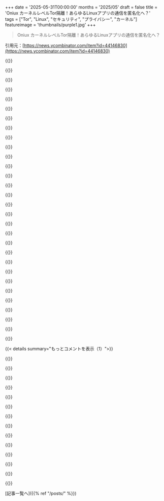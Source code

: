 +++
date = '2025-05-31T00:00:00'
months = '2025/05'
draft = false
title = 'Oniux カーネルレベルTor隔離！あらゆるLinuxアプリの通信を匿名化へ？'
tags = ["Tor", "Linux", "セキュリティ", "プライバシー", "カーネル"]
featureimage = 'thumbnails/purple1.jpg'
+++

> Oniux カーネルレベルTor隔離！あらゆるLinuxアプリの通信を匿名化へ？

引用元：[https://news.ycombinator.com/item?id=44146830](https://news.ycombinator.com/item?id=44146830)




{{<matomeQuote body="へえ、約10年前にTorの開発者とこのトピックで話したことあるよ。ネットワーク名前空間がまだ目新しかった頃かな。<br>もらった意見は「みんな安全だと思っちゃうけど、識別できる情報いっぱい漏らしちゃう簡単な方法だよ」って感じだったから、それ以上深掘りしなかったんだ。" userName="mjg59" createdAt="2025/06/01 01:56:00" color="#38d3d3">}}




{{<matomeQuote body="Torの開発者たちがその方針を推したのは根本的な戦略ミスだと思うな。<br>もちろん、深刻な脅威に直面してる人はTor Browserを使って、他の漏洩手段にも気を配る必要があるよ。<br>でも、「Tor Everywhere」になってたら、大量監視はもっと難しくなってたはずだ。<br>だって、今は大量監視で誰がTorを使ってるか検出できるけど、みんなが使ってたら関係なくなるからね。" userName="ajb" createdAt="2025/06/01 08:57:57" color="#ff5c5c">}}




{{<matomeQuote body="不思議だね。torsockやtorifyも同じことやってるのに、そっちの方が脆弱なんだから。" userName="computerfriend" createdAt="2025/06/01 05:12:07" color="">}}




{{<matomeQuote body="torsocksやtorifyで全部をやる場合、Tor経由で足跡を残しちゃうんだよ。Tor Browserみたいにウェブ上に何も痕跡を残さないように特別に設計されてるのとは違う。<br>カーネルレベルでTorを直接使うってことは、DNSが漏れたりOSのテレメトリが漏れたりするってこと。<br>いいアイデアだけど、上から下まで完全に実装しないと、間に何も残しちゃダメ。さもないとすぐに匿名じゃなくなっちゃうよ。" userName="gobip" createdAt="2025/06/01 08:34:56" color="#ff5733">}}




{{<matomeQuote body="これって全部TCPに限られた話じゃないの？<br>つまり、非TCPの通信はどうやって保護されるの？" userName="natmaka" createdAt="2025/06/01 01:59:47" color="">}}




{{<matomeQuote body="詳しいことは知らないんだけど、https://gitlab.torproject.org/tpo/core/onionmasq によると、<br>“このプロジェクトは、TCP*とUDP*の状態を扱えるシンプルなユーザー空間のネットワークスタックを実装して、そのトラフィックをTorネットワークに転送できるようにする試みです”<br>って書いてあるよ。" userName="yencabulator" createdAt="2025/06/01 19:52:03" color="#45d325">}}




{{<matomeQuote body="Tor BrowserユーザーはYouTubeとかDNSをどうしてるの？<br>あと、HTTP/3についてはどうなの？" userName="mmooss" createdAt="2025/06/01 16:37:06" color="">}}




{{<matomeQuote body="DNSはもうTorがやってるよ。<br>実際、生IPを渡すとTorの出力に警告が出るんだ。これはユーザーが誤ってTor経由でブラウジングしてるのに、DNS解決は普通の安全じゃない方法でやってる可能性があるってこと。<br>YouTubeは主にTorをかなりスロットリングしてくるし、CAPTCHAの終わらない雪崩やサービス拒否との戦いだよ。<br>ブリッジノードがこれを解決するんだけど、これは公開されてない出口ノードを経由するんだ。<br>ブリッジを使っても、Googleのボット検出に引っかかる可能性は高いけどね。<br>HTTP/3は非サポートだよ。" userName="FrostKiwi" createdAt="2025/06/03 07:51:23" color="#785bff">}}




{{<matomeQuote body="ありがとう。<br>”YouTubeは主にTORをスロットリング”<br>僕が言いたいのは、ストリーミングメディアは通常UDPを使う（YouTubeかどうかは知らないけど、そうだと思う）し、このスレッドによるとTorはTCPしかルーティングしないって話だよね。<br>だから、YouTubeとか他のストリーミングメディアはTorを経由せずにルーティングされてるってこと？" userName="mmooss" createdAt="2025/06/04 20:55:01" color="#38d3d3">}}




{{<matomeQuote body="（YouTubeかどうかは知らないけど、そうだと思う）<br>YouTubeは標準のHTTPSポート443経由で動画をチャンク単位で配信してるよ。Twitchも同じ。<br>YouTubeはHTTP/3をサポートしてるから、ブラウザとネットワークもサポートしてればQUIC経由でUDPを使うだろうけど、そうでなければ単にTCPでいくんだ。" userName="LegionMammal978" createdAt="2025/06/04 21:18:27" color="#38d3d3">}}




{{<matomeQuote body="TCPじゃない通信はルーティングされず送れないと思うよ。" userName="charcircuit" createdAt="2025/06/01 02:14:40" color="">}}




{{<matomeQuote body="Torデーモンを普通のUDP DNSサーバーとして使えるし、ネット経由でDNSリクエストを解決してくれるんだ。間違ってるかもしれないけど、I2Pに似てる感じ？I2PだとUDPを使いたいなら、アプリごとに専用のプラグインとかトランスポートが必要だった気がする。" userName="heavyset_go" createdAt="2025/06/01 07:28:40" color="">}}




{{<matomeQuote body="なるほどね、ありがとう。やっぱり最初の印象は正しかったみたい。UDPの対応がないと、どんなユーザーにとっても簡単に設定できて、透過的にプライバシーを守る方法にはならないんだね。" userName="natmaka" createdAt="2025/06/01 07:09:01" color="">}}




{{<matomeQuote body="いつものことだけど、”どんなユーザー”をどう定義するかによるね。UDP通信をよく使うユーザーはやり方を変える必要がある、それはそう。でも、コンピューターに詳しくない大多数のユーザーは、ブラウザ以外で何かすることってあんまりないんだよ。UDPを使おうとするユーザーも、個人情報を specifically 漏洩させることにはならず、ただ特定のものが動かない理由が少し confused になるだけだよ。" userName="HappMacDonald" createdAt="2025/06/01 08:04:42" color="">}}




{{<matomeQuote body="UDPはルーティングされないの？.." userName="izhak" createdAt="2025/06/01 04:11:21" color="">}}




{{<matomeQuote body="TORプロトコルは natively にはUDPをサポートしてないんだ。でも workarounds はあるよ [0]<br>[0]: https://www.whonix.org/wiki/Tunnel_UDP_over_Tor" userName="c0balt" createdAt="2025/06/01 05:21:55" color="#38d3d3">}}




{{<matomeQuote body="フロントページのインストール手順が動かないよ。バージョン番号を0.4.0から0.5.0に変える必要があるね。<br>cargo install --git https://gitlab.torproject.org/tpo/core/oniux oniux@0.5.0" userName="mike-cardwell" createdAt="2025/06/01 11:37:28" color="#38d3d3">}}




{{<matomeQuote body="ふむ。これはtorsocksみたいにローカルのTorデーモン経由で traffic を流すのかと思ってたんだ。でも、ローカルのTorデーモンを止めると、torify や torsocks は動かなくなるのに、oniux はまだ動くのに気づいたよ。[edit] ドキュメントにもそう書いてあったね。なかなか neat だ。docker 内でも動くけど、--privileged を使う必要があった。binary を debian:12 コンテナにコピーするだけで、そこで動いたよ。<br>docker run -it --rm --privileged -v ”$PWD/oniux:/usr/bin/oniux” debian:12" userName="mike-cardwell" createdAt="2025/06/01 12:12:57" color="#ff5c5c">}}




{{<matomeQuote body="たぶん、これは古いC言語のデーモンじゃなくて、Rustで書き直されたライブラリを使ってるんじゃないかな？<br>https://tpo.pages.torproject.net/core/arti/" userName="yencabulator" createdAt="2025/06/01 19:56:18" color="#ff33a1">}}




{{<matomeQuote body="Oniuxって、orjailみたいな公式にサポートされてるツールっぽいね。<br>orjailはもう4年コミットされてないけど、iptablesとかiprouteを使ったシェルスクリプトとしては今でもちゃんと動くよ！<br>https://github.com/orjail/orjail/blob/master/usr/sbin/orjail<br>あとorjailには、もっと隔離するためにfirejailと一緒に動かすオプションもあるんだけど、Oniuxにはまだその機能はなさそうだね。" userName="tobias2014" createdAt="2025/06/01 03:57:10" color="#ff5c5c">}}




{{<matomeQuote body="JavascriptなしのURLだよ。<br>https://raw.githubusercontent.com/orjail/orjail/master/usr/s..." userName="1vuio0pswjnm7" createdAt="2025/06/01 05:07:45" color="">}}




{{<matomeQuote body="面白い話なんだけど、これはTor開発者がアプリは.onionドメインを解決しようとすべきじゃないって主張したせいで、curlでは5年間も壊れたままなんだよね（ブログの例もそう）。<br>https://daniel.haxx.se/blog/2025/05/16/leeks-and-leaks/<br>解決策が見つかるといいね。" userName="Aissen" createdAt="2025/06/02 09:59:18" color="#ff5c5c">}}




{{<matomeQuote body="アクセスできるけど、絶対やらない方がいいよ！<br>Chromeだとめちゃくちゃ目立つからね。<br>Tor BrowserはChromeにはない色んなフィンガープリンティング対策をしてるんだ。" userName="kyguy23" createdAt="2025/06/01 02:38:36" color="#785bff">}}




{{<matomeQuote body="正直、今どきChromeを使ってる人が匿名性を気にしてるとは思わないな〜。<br>でも、onionサイトにはアクセスできるようになるよ。まあ、onionサイトを運営してる人なら誰でも言うと思うけど、普通のChromeでアクセスするのは最悪のアイデアだよ。" userName="jeroenhd" createdAt="2025/06/01 12:41:07" color="">}}




{{<matomeQuote body="BraveもTorのプライベートタブ機能があるけど、Tor Browserのフィンガープリンティング対策を真似ようとしてるのかな？" userName="OsrsNeedsf2P" createdAt="2025/06/01 03:02:59" color="">}}




{{<matomeQuote body="いや、真似てないね。<br>まず、`navigator.brave`があるかチェックすればBraveだってわかるよ。<br>俺が.onionサイトを運営してた時、JavaScriptでこれをチェックして、もし`navigator.brave`があったら特定のページにリダイレクトしてたんだ。<br>「あれ、君のTor Browserなんか変だよ？Tor hidden services(.onion)を見るときはTor Browserを使うべきだよ。古いバージョンか、それとも全然違うものを使ってるのかな？」ってね。<br>BraveはChromeだよ。Tor BrowserはFirefoxベースで、色んな tweaks（調整）や初期設定が違ってて、フィンガープリントも違うんだ。<br>Torでブラウジングするときは、JavaScriptを無効にするべきだよ。JavaScriptは多くの脆弱性の原因だからね。" userName="fatchan" createdAt="2025/06/01 04:01:59" color="#785bff">}}




{{<matomeQuote body="一番の対策は、Torを使ってるほとんどの人がTor Browserを使ってるってこと。<br>これで十分な集団になって、他の人と紛れることができるんだ。<br>Tor Browser以外を使うと、君だけが浮いちゃうよ。" userName="orbital-decay" createdAt="2025/06/01 04:11:34" color="#ff5c5c">}}




{{<matomeQuote body="プロキシ環境変数とか設定でTor使うのって前からできたよ。Torの標準ポートは9050ね。SOCKSプロキシ書けば好きなプロトコルで通信流せるし、syncthingでWebサイトとかもいける。ほら、ここに例のコードもあるし！ https://github.com/acheong08/syndicate" userName="acheong08" createdAt="2025/06/01 02:09:44" color="#38d3d3">}}




{{<matomeQuote body="Windows版Chromeって、ユーザーが触れるプロキシ設定とかPACサポートはないんだよね。でも --proxy-server ってコマンドライン引数は使えるよ。" userName="stepupmakeup" createdAt="2025/06/01 06:22:00" color="">}}




{{<matomeQuote body="例にHexchatが出てるけど、これってユーザーの設定そのまま使うの？IRCのユーザー名変え忘れたらヤバくない？<br>ブラウザ立ち上げたらCookieとか漏れちゃうの？" userName="ericfrederich" createdAt="2025/05/31 23:12:04" color="#785bff">}}




{{< details summary="もっとコメントを表示（1）">}}

{{<matomeQuote body="TorとかOniuxの主な目的は、送信元IPを分からなくすることだと思うな。フィンガープリンティング対策もしてるけどね。TorでGmailにログインする件（HTTPSじゃない場合ね）も、同じ話ができるでしょ。" userName="alfiedotwtf" createdAt="2025/06/01 00:50:09" color="">}}




{{<matomeQuote body="ユーザー名が漏れるって、Tor使ってるのがバレるって意味？それとも同じIRCサーバーに繋いでる皆が同一人物ってこと？IRCって切断時間とかログられてて他のネットワーク障害と紐付けられることあるから、匿名で使うのは結構危なそうだよ。" userName="charcircuit" createdAt="2025/06/01 00:28:43" color="">}}




{{<matomeQuote body="Torが匿名化してくれるのは、主にネットワークからだよ。相手には知られても傍受してる人には知られたくないって使い方はいっぱいあるんだ。接続時間の相関の話だけど、ネットワーク参加者から隠れたいんじゃなくて、場所を隠したいとか、政府とか企業のファイアウォールを避けたいって目的かもしれないよね。" userName="47282847" createdAt="2025/06/01 15:23:29" color="#ff5c5c">}}




{{<matomeQuote body="確かIrssiって、デフォルトでシステムユーザー名使う設定だったんだよ。だから初心者がうっかり本名とかを漏らしちゃってた。それ見て、俺はLinuxのユーザー名をいつも一般的なやつに変えたんだ。" userName="01HNNWZ0MV43FF" createdAt="2025/06/01 00:43:26" color="">}}




{{<matomeQuote body="俺が言ってたのは、HexChatを普段は「FooBar」ってユーザー名で使ってるけど、Torの時は「SpamEggs」にしたいってケースね。Oniuxで起動して設定ファイル読んだら、「FooBar」のままログイン押しちゃう可能性あるでしょ。" userName="ericfrederich" createdAt="2025/06/03 16:02:03" color="#785bff">}}




{{<matomeQuote body="一番よく使われるLinuxユーザー名って結局何なの？rootで普段の作業はしないし、guestも問題あるしね。<br>「一般的な名前」なんてあるの？" userName="SV_BubbleTime" createdAt="2025/06/01 01:02:10" color="">}}




{{<matomeQuote body="「一番よく使われる」かは分かんないけど、俺はいくつかVMで user をユーザー名に使ってるよ。" userName="tbrownaw" createdAt="2025/06/01 01:18:45" color="">}}




{{<matomeQuote body="この開発体験（DevEx）は本当に素晴らしいね、まさにバカでも使えるレベルだよ！開発チームはナイスワークだね＜3" userName="alfiedotwtf" createdAt="2025/06/01 00:45:50" color="">}}




{{<matomeQuote body="いやいや、全くそうじゃないよ。バカはむしろingenious（巧妙）なんだって。これを使って匿名性をちゃんと保つには、かなり運用に気をつけなきゃいけないから、ほとんどの人は無理だと思うな。" userName="brians" createdAt="2025/06/01 02:08:18" color="#38d3d3">}}




{{<matomeQuote body="いいね。これをC言語で書き直してくれるなら、ぜひ使ってみたいよ。" userName="hexo" createdAt="2025/06/01 04:54:51" color="">}}




{{<matomeQuote body="これはRust言語で書かれてるんだよ。なんでC言語版が必要なの？" userName="jsiepkes" createdAt="2025/06/01 06:18:28" color="">}}




{{<matomeQuote body="それが何か悪いことしてないか、自分でコードを読んで確認したいからさ。" userName="matt3210" createdAt="2025/06/01 07:27:57" color="#38d3d3">}}




{{<matomeQuote body="コードが悪いことしてないか確認するのは無理！XZ攻撃とかThe International Obfuscated C Code Contest見てみなよ。Reflections on Trusting Trustも読むといいかも。<br>[1] https://www.ioccc.org/<br>[2] https://www.cs.cmu.edu/~rdriley/487/papers/Thompson_1984_Ref..." userName="jsiepkes" createdAt="2025/06/04 12:24:36" color="#38d3d3">}}

{{</details>}}



[記事一覧へ]({{% ref "/posts/" %}})
